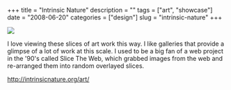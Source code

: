+++
title = "Intrinsic Nature"
description = ""
tags = ["art", "showcase"]
date = "2008-06-20"
categories = ["design"]
slug = "intrinsic-nature"
+++


 

  <div id="screens-thumbs" class="clearfix">
    <div class="txt-center" id="design-submission"><a href="http://intrinsicnature.org/art/"><img id='bluga-thumbnail-1314' class='bluga-thumbnail large' src='//konigi.com/media/bluga/
wt485be27e8a9db_0.jpg'/></a></div>  
  </div>   
<p>I love viewing these slices of art work this way. I like galleries that provide a glimpse of a lot of work at this scale. I used to be a big fan of a web project in the '90's called Slice The Web, which grabbed images from the web and re-arranged them into random overlayed slices. </p>
<p><a href="http://intrinsicnature.org/art/">http://intrinsicnature.org/art/</a></p>




